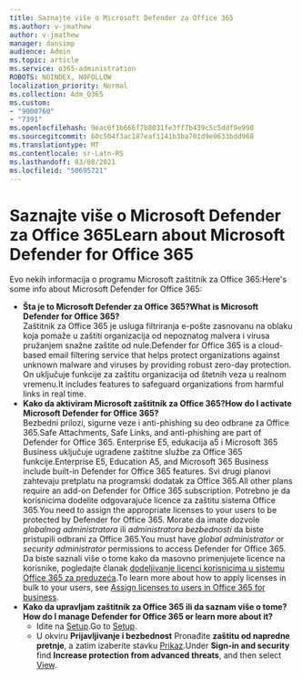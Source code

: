 ```yaml
---
title: Saznajte više o Microsoft Defender za Office 365
ms.author: v-jmathew
author: v-jmathew
manager: dansimp
audience: Admin
ms.topic: article
ms.service: o365-administration
ROBOTS: NOINDEX, NOFOLLOW
localization_priority: Normal
ms.collection: Adm_O365
ms.custom:
- "9000760"
- "7391"
ms.openlocfilehash: 9eac6f1b666f7b8031fe3ff7b439c5c5ddf9e998
ms.sourcegitcommit: 60c504f3ac187eaf1141b3ba701d9e0633bdd968
ms.translationtype: MT
ms.contentlocale: sr-Latn-RS
ms.lasthandoff: 03/08/2021
ms.locfileid: "50695721"
---
```

# <a name="learn-about-microsoft-defender-for-office-365"></a><span data-ttu-id="68618-102">Saznajte više o Microsoft Defender za Office 365</span><span class="sxs-lookup"><span data-stu-id="68618-102">Learn about Microsoft Defender for Office 365</span></span>

<span data-ttu-id="68618-103">Evo nekih informacija o programu Microsoft zaštitnik za Office 365:</span><span class="sxs-lookup"><span data-stu-id="68618-103">Here's some info about Microsoft Defender for Office 365:</span></span>

- <span data-ttu-id="68618-104">**Šta je to Microsoft Defender za Office 365?**</span><span class="sxs-lookup"><span data-stu-id="68618-104">**What is Microsoft Defender for Office 365?**</span></span>  
    <span data-ttu-id="68618-105">Zaštitnik za Office 365 je usluga filtriranja e-pošte zasnovanu na oblaku koja pomaže u zaštiti organizacija od nepoznatog malvera i virusa pružanjem snažne zaštite od nule.</span><span class="sxs-lookup"><span data-stu-id="68618-105">Defender for Office 365 is a cloud-based email filtering service that helps protect organizations against unknown malware and viruses by providing robust zero-day protection.</span></span> <span data-ttu-id="68618-106">On uključuje funkcije za zaštitu organizacija od štetnih veza u realnom vremenu.</span><span class="sxs-lookup"><span data-stu-id="68618-106">It includes features to safeguard organizations from harmful links in real time.</span></span>
- <span data-ttu-id="68618-107">**Kako da aktiviram Microsoft zaštitnik za Office 365?**</span><span class="sxs-lookup"><span data-stu-id="68618-107">**How do I activate Microsoft Defender for Office 365?**</span></span>  
    <span data-ttu-id="68618-108">Bezbedni prilozi, sigurne veze i anti-phishing su deo odbrane za Office 365.</span><span class="sxs-lookup"><span data-stu-id="68618-108">Safe Attachments, Safe Links, and anti-phishing are part of Defender for Office 365.</span></span> <span data-ttu-id="68618-109">Enterprise E5, edukacija a5 i Microsoft 365 Business uključuje ugrađene zaštitne službe za Office 365 funkcije.</span><span class="sxs-lookup"><span data-stu-id="68618-109">Enterprise E5, Education A5, and Microsoft 365 Business include built-in Defender for Office 365 features.</span></span> <span data-ttu-id="68618-110">Svi drugi planovi zahtevaju pretplatu na programski dodatak za Office 365.</span><span class="sxs-lookup"><span data-stu-id="68618-110">All other plans require an add-on Defender for Office 365 subscription.</span></span> <span data-ttu-id="68618-111">Potrebno je da korisnicima dodelite odgovarajuće licence za zaštitu sistema Office 365.</span><span class="sxs-lookup"><span data-stu-id="68618-111">You need to assign the appropriate licenses to your users to be protected by Defender for Office 365.</span></span> <span data-ttu-id="68618-112">Morate da imate dozvole *globalnog administratora* ili *administratora bezbednosti* da biste pristupili odbrani za Office 365.</span><span class="sxs-lookup"><span data-stu-id="68618-112">You must have *global administrator* or *security administrator* permissions to access Defender for Office 365.</span></span> <span data-ttu-id="68618-113">Da biste saznali više o tome kako da masovno primenjujete licence na korisnike, pogledajte članak [dodeljivanje licenci korisnicima u sistemu Office 365 za preduzeća](https://go.microsoft.com/fwlink/?linkid=2093435).</span><span class="sxs-lookup"><span data-stu-id="68618-113">To learn more about how to apply licenses in bulk to your users, see [Assign licenses to users in Office 365 for business](https://go.microsoft.com/fwlink/?linkid=2093435).</span></span>
- <span data-ttu-id="68618-114">**Kako da upravljam zaštitnik za Office 365 ili da saznam više o tome?**</span><span class="sxs-lookup"><span data-stu-id="68618-114">**How do I manage Defender for Office 365 or learn more about it?**</span></span>  
  - <span data-ttu-id="68618-115">Idite na [Setup](https://go.microsoft.com/fwlink/p/?linkid=2075721).</span><span class="sxs-lookup"><span data-stu-id="68618-115">Go to [Setup](https://go.microsoft.com/fwlink/p/?linkid=2075721).</span></span>  
  - <span data-ttu-id="68618-116">U okviru **Prijavljivanje i bezbednost** Pronađite **zaštitu od napredne pretnje**, a zatim izaberite stavku [Prikaz](https://go.microsoft.com/fwlink/?linkid=2109302).</span><span class="sxs-lookup"><span data-stu-id="68618-116">Under **Sign-in and security** find **Increase protection from advanced threats**, and then select [View](https://go.microsoft.com/fwlink/?linkid=2109302).</span></span>
